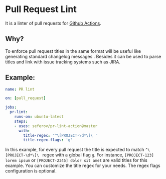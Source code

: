 # Pull Request Lint

It is a linter of pull requests for [Github Actions](https://github.com/features/actions).

## Why?

To enforce pull request titles in the same format will be useful like generating standard changelog messages .
Besides it can be used to parse titles and link with issue tracking systems such as JIRA.

## Example:

```yaml
name: PR lint

on: [pull_request]

jobs:
  pr-lint:
    runs-on: ubuntu-latest
    steps:
    - uses: seferov/pr-lint-action@master
      with:
        title-regex: '^\[PROJECT-\d*\]\ '
        title-regex-flags: 'g'
```

In this example, for every pull request the title is expected to match `^\[PROJECT-\d*\]\ ` regex with a global flag `g`. For instance, `[PROJECT-123] lorem ipsum` or `[PROJECT-2345] dolor sit amet` are valid titles for this example. You can customize the title regex for your needs. The regex flags configuration is optional.
